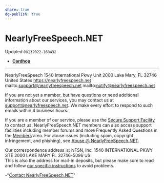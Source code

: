 ```yaml
---
share: true
dg-publish: true
---
```

# NearlyFreeSpeech.NET
Updated `08132022-160432`

- [**Cardhop**](x-cardhop://show?id=contact:E698CF9F-C579-4A5C-97D1-9DB0B13EB7BB&contact=NearlyFreeSpeech)

---

NearlyFreeSpeech
1540 International Pkwy
Unit 2000
Lake Mary, FL  32746
United States
https://nearlyfreespeech.net
mailto:support@nearlyfreespeech.net
mailto:notify@nearlyfreespeech.net


If you are not yet a member, but have questions or need additional information about our services, you may contact us at [support@nearlyfreespeech.net](mailto:support@nearlyfreespeech.net). We make every effort to respond to such emails within 4 business hours. 

If you are a member of our service, please use the [Secure Support Facility](https://members.nearlyfreespeech.net/support/request) to contact us. NearlyFreeSpeech.NET members can also access support facilities including member forums and more Frequently Asked Questions in the [Members](https://members.nearlyfreespeech.net/) area.
For abuse issues (including spam, copyright infringement, and phishing), see [Abuse @ NearlyFreeSpeech.NET](/help/abuse).

Our correspondence address is:
NFSN, Inc.
1540 INTERNATIONAL PKWY STE 2000
LAKE MARY  FL  32746-5096
US    
    This is also the address for mail-in deposits, but please make sure to
    read and follow [our specific instructions](/about/mailing)
    to avoid problems.
    		
-"[Contact NearlyFreeSpeech.NET](https://www.nearlyfreespeech.net/about/contact)"